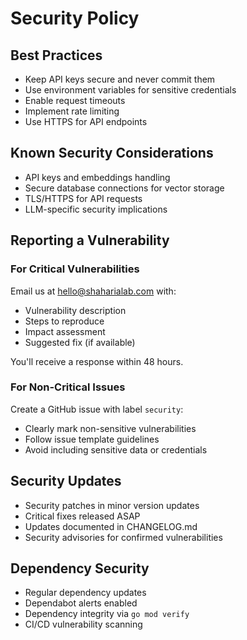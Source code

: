 # Security Policy

## Best Practices

- Keep API keys secure and never commit them
- Use environment variables for sensitive credentials
- Enable request timeouts
- Implement rate limiting
- Use HTTPS for API endpoints

## Known Security Considerations

- API keys and embeddings handling
- Secure database connections for vector storage
- TLS/HTTPS for API requests
- LLM-specific security implications

## Reporting a Vulnerability

### For Critical Vulnerabilities

Email us at <hello@shaharialab.com> with:

- Vulnerability description
- Steps to reproduce
- Impact assessment
- Suggested fix (if available)

You'll receive a response within 48 hours.

### For Non-Critical Issues

Create a GitHub issue with label `security`:

- Clearly mark non-sensitive vulnerabilities
- Follow issue template guidelines
- Avoid including sensitive data or credentials

## Security Updates

- Security patches in minor version updates
- Critical fixes released ASAP
- Updates documented in CHANGELOG.md
- Security advisories for confirmed vulnerabilities

## Dependency Security

- Regular dependency updates
- Dependabot alerts enabled
- Dependency integrity via `go mod verify`
- CI/CD vulnerability scanning
